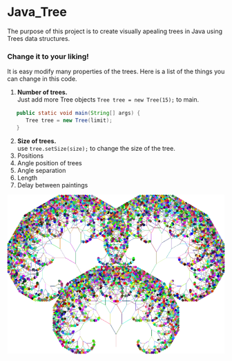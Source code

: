 # Java_Tree

The purpose of this project is to create visually apealing trees in Java using Trees data structures. 

### Change it to your liking!
It is easy modify many properties of the trees.
Here is a list of the things you can change in this code.
1. **Number of trees.**  
Just add more Tree objects `Tree tree = new Tree(15);` to main.
```Java
   public static void main(String[] args) {
      Tree tree = new Tree(limit);
   }
```

2. **Size of trees.**  
use `tree.setSize(size);` to change the size of the tree.
3. Positions
3. Angle position of trees
3. Angle separation
4. Length
5. Delay between paintings




![alt text](https://github.com/Maickii/Java_Tree/blob/master/2017-03-05%20(2).png "Tree")
